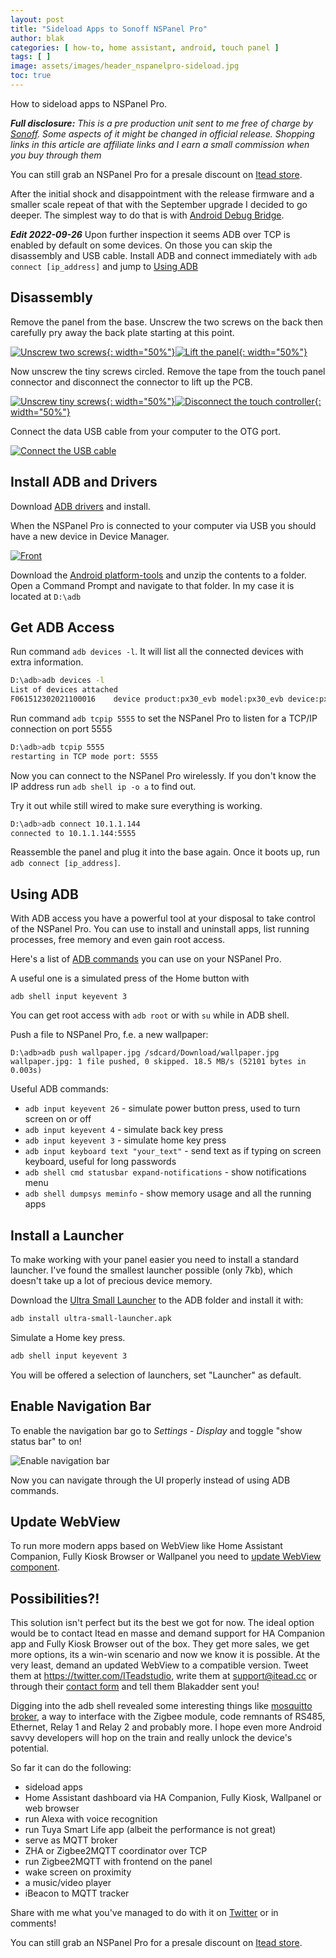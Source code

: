 ```yaml
---
layout: post
title: "Sideload Apps to Sonoff NSPanel Pro"
author: blak
categories: [ how-to, home assistant, android, touch panel ]
tags: [ ]
image: assets/images/header_nspanelpro-sideload.jpg
toc: true
---
```


How to sideload apps to NSPanel Pro. 

_**Full disclosure:** This is a pre production unit sent to me free of charge by [Sonoff](https://itead.cc/ref/34/). Some aspects of it might be changed in official release. Shopping links in this article are affiliate links and I earn a small commission when you buy through them_

You can still grab an NSPanel Pro for a presale discount on [Itead store](https://itead.cc/product/sonoff-nspanel-pro-smart-home-control-panel/ref/34/?campaign=nspanelpro).

After the initial shock and disappointment with the release firmware and a smaller scale repeat of that with the September upgrade I decided to go deeper. The simplest way to do that is with [Android Debug Bridge](https://developer.android.com/studio/command-line/adb).

***Edit 2022-09-26*** Upon further inspection it seems ADB over TCP is enabled by default on some devices. On those you can skip the disassembly and USB cable. Install ADB and connect immediately with `adb connect [ip_address]` and jump to [Using ADB](#using-adb)

## Disassembly

Remove the panel from the base. Unscrew the two screws on the back then carefully pry away the back plate starting at this point.

[![Unscrew two screws](/assets/images/nspanelpro-sideload/open1.jpg){: width="50%"}](/assets/images/nspanelpro-sideload/open1.jpg)[![Lift the panel](/assets/images/nspanelpro-sideload/open2.jpg){: width="50%"}](/assets/images/nspanelpro-sideload/open2.jpg)

Now unscrew the tiny screws circled. Remove the tape from the touch panel connector and disconnect the connector to lift up the PCB.

[![Unscrew tiny screws](/assets/images/nspanelpro-sideload/open3.jpg){: width="50%"}](/assets/images/nspanelpro-sideload/open3.jpg)[![Disconnect the touch controller](/assets/images/nspanelpro-sideload/open4.jpg){: width="50%"}](/assets/images/nspanelpro-sideload/open4.jpg)

Connect the data USB cable from your computer to the OTG port.

[![Connect the USB cable](/assets/images/nspanelpro-sideload/open5.jpg)](/assets/images/nspanelpro-sideload/open5.jpg)

## Install ADB and Drivers

Download [ADB drivers](https://developer.android.com/studio/run/win-usb) and install.

When the NSPanel Pro is connected to your computer via USB you should have a new device in Device Manager.

[![Front](/assets/images/nspanelpro-sideload/device_manager.jpg)](/assets/images/nspanelpro-sideload/device_manager.jpg)

Download the [Android platform-tools](https://dl.google.com/android/repository/platform-tools-latest-windows.zip) and unzip the contents to a folder. Open a Command Prompt 
and navigate to that folder. In my case it is located at `D:\adb`

## Get ADB Access

Run command `adb devices -l`. It will list all the connected devices with extra information.

```bash
D:\adb>adb devices -l
List of devices attached
F061512302021100016    device product:px30_evb model:px30_evb device:px30_evb transport_id:3
```

Run command `adb tcpip 5555` to set the NSPanel Pro to listen for a TCP/IP connection on port 5555

```bash
D:\adb>adb tcpip 5555
restarting in TCP mode port: 5555
```

Now you can connect to the NSPanel Pro wirelessly. If you don't know the IP address run `adb shell ip -o a` to find out.

Try it out while still wired to make sure everything is working.

```bash
D:\adb>adb connect 10.1.1.144
connected to 10.1.1.144:5555
```

Reassemble the panel and plug it into the base again. Once it boots up, run `adb connect [ip_address]`.

## Using ADB

With ADB access you have a powerful tool at your disposal to take control of the NSPanel Pro. You can use to install and uninstall apps, list running processes, free memory and even gain root access.

Here's a list of [ADB commands](https://technastic.com/adb-commands-list-adb-cheat-sheet/) you can use on your NSPanel Pro.

A useful one is a simulated press of the Home button with 

```shell
adb shell input keyevent 3
```

You can get root access with `adb root` or with `su` while in ADB shell.

Push a file to NSPanel Pro, f.e. a new wallpaper:

```shell
D:\adb>adb push wallpaper.jpg /sdcard/Download/wallpaper.jpg
wallpaper.jpg: 1 file pushed, 0 skipped. 18.5 MB/s (52101 bytes in 0.003s)
```

Useful ADB commands:

- `adb input keyevent 26` - simulate power button press, used to turn screen on or off
- `adb input keyevent 4` - simulate back key press
- `adb input keyevent 3` - simulate home key press
- `adb input keyboard text "your_text"` - send text as if typing on screen keyboard, useful for long passwords
- `adb shell cmd statusbar expand-notifications` - show notifications menu
- `adb shell dumpsys meminfo` - show memory usage and all the running apps

## Install a Launcher

To make working with your panel easier you need to install a standard launcher. I've found the smallest launcher possible (only 7kb), which doesn't take up a lot of precious device memory.

Download the [Ultra Small Launcher](/assets/files/ultra-small-launcher.apk) to the ADB folder and install it with:

```sh
adb install ultra-small-launcher.apk
```

Simulate a Home key press.

```sh
adb shell input keyevent 3
```

You will be offered a selection of launchers, set "Launcher" as default.

## Enable Navigation Bar

To enable the navigation bar go to *Settings - Display* and toggle "show status bar" to on!

![Enable navigation bar](/assets/images/nspanelpro-sideload/statusbar.jpg)

Now you can navigate through the UI properly instead of using ADB commands.

## Update WebView

To run more modern apps based on WebView like Home Assistant Companion, Fully Kiosk Browser or Wallpanel you need to [update WebView component](/android-panel-webview).

## Possibilities?!

This solution isn't perfect but its the best we got for now. The ideal option would be to contact Itead en masse and demand support for HA Companion app and Fully Kiosk Browser out of the box. They get more sales, we get more options, its a win-win scenario and now we know it is possible. At the very least, demand an updated WebView to a compatible version. Tweet them at https://twitter.com/ITeadstudio, write them at support@itead.cc or through their [contact form](https://itead.cc/contact/) and tell them Blakadder sent you!

Digging into the adb shell revealed some interesting things like [mosquitto broker](https://mosquitto.org/), a way to interface with the Zigbee module, code remnants  of RS485, Ethernet, Relay 1 and Relay 2 and probably more. I hope even more Android savvy developers will hop on the train and really unlock the device's potential.

So far it can do the following:

- sideload apps
- Home Assistant dashboard via HA Companion, Fully Kiosk, Wallpanel or web browser
- run Alexa with voice recognition
- run Tuya Smart Life app (albeit the performance is not great)
- serve as MQTT broker
- ZHA or Zigbee2MQTT coordinator over TCP
- run Zigbee2MQTT with frontend on the panel
- wake screen on proximity
- a music/video player
- iBeacon to MQTT tracker

Share with me what you've managed to do with it on [Twitter](https://twitter.com/blakadder_) or in comments!

You can still grab an NSPanel Pro for a presale discount on [Itead store](https://itead.cc/product/sonoff-nspanel-pro-smart-home-control-panel/ref/34/?campaign=nspanelpro).
